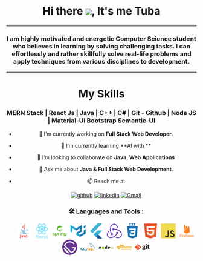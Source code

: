   <div align="center">
<h1 align="center">Hi there  <img src="https://media.giphy.com/media/hvRJCLFzcasrR4ia7z/giphy.gif" width="30px"/>, It's me Tuba</h1>

 
  <hr style=" border-top: 3px solid #bbb">
  <h3 align="center"> I am highly motivated and energetic Computer Science student who believes in learning by solving challenging tasks. I can effortlessly and rather skillfully solve real-life problems and apply techniques from various disciplines to development. </h3>
<hr style=" border-top: 3px solid #bbb">
<h1 align="center"> My Skills </h1>
<h3 align="center">MERN Stack | React Js | Java | C++ | C# | Git - Github | Node JS | Material-UI Bootstrap Semantic-UI
</h3>
 
- 🔭 I’m currently working on  **Full Stack Web Developer**. 
- 🌱 I’m currently learning **AI with **
- 👯 I’m looking to collaborate on **Java, Web Applications**  
- 💬 Ask me about **Java & Full Stack Web Development**.  
- 📫 Reach me at <div> [<img src="https://img.icons8.com/nolan/64/github.png" alt='github' height='40'>](https://github.com/abidullah786) 
[<img src="https://img.icons8.com/nolan/64/linkedin.png" alt='linkedin' height='40'>](https://www.linkedin.com/in/abidullah786/)
[<img src="https://img.icons8.com/color-glass/48/000000/gmail.png" alt='Gmail' height='40'>](https://twitter.com/abidullah_786)
  </div>
  
   ### :hammer_and_wrench: Languages and Tools :
    <div>
  <img src="https://github.com/devicons/devicon/blob/master/icons/java/java-original-wordmark.svg" title="Java" alt="Java" width="40" height="40"/>&nbsp;
  <img src="https://github.com/devicons/devicon/blob/master/icons/react/react-original-wordmark.svg" title="React" alt="React" width="40" height="40"/>&nbsp;
  <img src="https://github.com/devicons/devicon/blob/master/icons/spring/spring-original-wordmark.svg" title="Spring" alt="Spring" width="40" height="40"/>&nbsp;
  <img src="https://github.com/devicons/devicon/blob/master/icons/materialui/materialui-original.svg" title="Material UI" alt="Material UI" width="40" height="40"/>&nbsp;
  <img src="https://github.com/devicons/devicon/blob/master/icons/flutter/flutter-original.svg" title="Flutter" alt="Flutter" width="40" height="40"/>&nbsp;
  <img src="https://github.com/devicons/devicon/blob/master/icons/redux/redux-original.svg" title="Redux" alt="Redux " width="40" height="40"/>&nbsp;
  <img src="https://github.com/devicons/devicon/blob/master/icons/css3/css3-plain-wordmark.svg"  title="CSS3" alt="CSS" width="40" height="40"/>&nbsp;
  <img src="https://github.com/devicons/devicon/blob/master/icons/html5/html5-original.svg" title="HTML5" alt="HTML" width="40" height="40"/>&nbsp;
  <img src="https://github.com/devicons/devicon/blob/master/icons/javascript/javascript-original.svg" title="JavaScript" alt="JavaScript" width="40" height="40"/>&nbsp;
  <img src="https://github.com/devicons/devicon/blob/master/icons/firebase/firebase-plain-wordmark.svg" title="Firebase" alt="Firebase" width="40" height="40"/>&nbsp;
  <img src="https://github.com/devicons/devicon/blob/master/icons/gatsby/gatsby-original.svg" title="Gatsby"  alt="Gatsby" width="40" height="40"/>&nbsp;
  <img src="https://github.com/devicons/devicon/blob/master/icons/mysql/mysql-original-wordmark.svg" title="MySQL"  alt="MySQL" width="40" height="40"/>&nbsp;
  <img src="https://github.com/devicons/devicon/blob/master/icons/nodejs/nodejs-original-wordmark.svg" title="NodeJS" alt="NodeJS" width="40" height="40"/>&nbsp;
  <img src="https://github.com/devicons/devicon/blob/master/icons/amazonwebservices/amazonwebservices-plain-wordmark.svg" title="AWS" alt="AWS" width="40" height="40"/>&nbsp;
  <img src="https://github.com/devicons/devicon/blob/master/icons/git/git-original-wordmark.svg" title="Git" **alt="Git" width="40" height="40"/>
</div>



<!--
**ABIDULLAH786/ABIDULLAH786** is a ✨ _special_ ✨ repository because its `README.md` (this file) appears on your GitHub profile.

Here are some ideas to get you started:

- 🔭 I’m currently working on ...
- 🌱 I’m currently learning ...
- 👯 I’m looking to collaborate on ...
- 🤔 I’m looking for help with ...
- 💬 Ask me about ...
- 📫 How to reach me: ...
- 😄 Pronouns: ...
- ⚡ Fun fact: ...
-->
